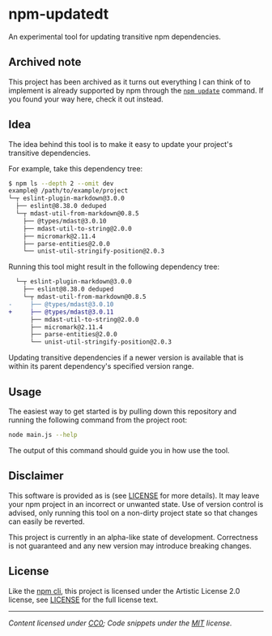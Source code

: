 # npm-updatedt

An experimental tool for updating transitive npm dependencies.

## Archived note

This project has been archived as it turns out everything I can think of to
implement is already supported by npm through the [`npm update`] command. If you
found your way here, check it out instead.

## Idea

The idea behind this tool is to make it easy to update your project's transitive
dependencies.

For example, take this dependency tree:

```sh
$ npm ls --depth 2 --omit dev
example@ /path/to/example/project
└─┬ eslint-plugin-markdown@3.0.0
  ├── eslint@8.38.0 deduped
  └─┬ mdast-util-from-markdown@0.8.5
    ├── @types/mdast@3.0.10
    ├── mdast-util-to-string@2.0.0
    ├── micromark@2.11.4
    ├── parse-entities@2.0.0
    └── unist-util-stringify-position@2.0.3
```

Running this tool might result in the following dependency tree:

```diff
  └─┬ eslint-plugin-markdown@3.0.0
    ├── eslint@8.38.0 deduped
    └─┬ mdast-util-from-markdown@0.8.5
-     ├── @types/mdast@3.0.10
+     ├── @types/mdast@3.0.11
      ├── mdast-util-to-string@2.0.0
      ├── micromark@2.11.4
      ├── parse-entities@2.0.0
      └── unist-util-stringify-position@2.0.3
```

Updating transitive dependencies if a newer version is available that is within
its parent dependency's specified version range.

## Usage

The easiest way to get started is by pulling down this repository and running
the following command from the project root:

```sh
node main.js --help
```

The output of this command should guide you in how use the tool.

## Disclaimer

This software is provided as is (see [LICENSE] for more details). It may leave
your npm project in an incorrect or unwanted state. Use of version control is
advised, only running this tool on a non-dirty project state so that changes can
easily be reverted.

This project is currently in an alpha-like state of development. Correctness is
not guaranteed and any new version may introduce breaking changes.

## License

Like the [npm cli], this project is licensed under the Artistic License 2.0
license, see [LICENSE] for the full license text.

[license]: ./LICENSE
[npm cli]: https://github.com/npm/cli

---

_Content licensed under [CC0]; Code snippets under the [MIT] license._

[cc0]: https://creativecommons.org/publicdomain/zero/1.0/
[mit]: https://opensource.org/license/mit/
[`npm update`]: https://docs.npmjs.com/cli/commands/npm-update
